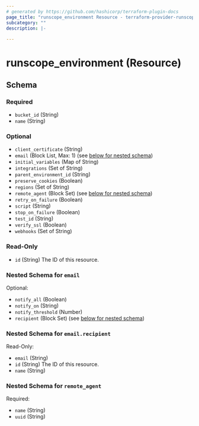 ```yaml
---
# generated by https://github.com/hashicorp/terraform-plugin-docs
page_title: "runscope_environment Resource - terraform-provider-runscope"
subcategory: ""
description: |-
  
---
```


# runscope_environment (Resource)





<!-- schema generated by tfplugindocs -->
## Schema

### Required

- `bucket_id` (String)
- `name` (String)

### Optional

- `client_certificate` (String)
- `email` (Block List, Max: 1) (see [below for nested schema](#nestedblock--email))
- `initial_variables` (Map of String)
- `integrations` (Set of String)
- `parent_environment_id` (String)
- `preserve_cookies` (Boolean)
- `regions` (Set of String)
- `remote_agent` (Block Set) (see [below for nested schema](#nestedblock--remote_agent))
- `retry_on_failure` (Boolean)
- `script` (String)
- `stop_on_failure` (Boolean)
- `test_id` (String)
- `verify_ssl` (Boolean)
- `webhooks` (Set of String)

### Read-Only

- `id` (String) The ID of this resource.

<a id="nestedblock--email"></a>
### Nested Schema for `email`

Optional:

- `notify_all` (Boolean)
- `notify_on` (String)
- `notify_threshold` (Number)
- `recipient` (Block Set) (see [below for nested schema](#nestedblock--email--recipient))

<a id="nestedblock--email--recipient"></a>
### Nested Schema for `email.recipient`

Read-Only:

- `email` (String)
- `id` (String) The ID of this resource.
- `name` (String)



<a id="nestedblock--remote_agent"></a>
### Nested Schema for `remote_agent`

Required:

- `name` (String)
- `uuid` (String)


